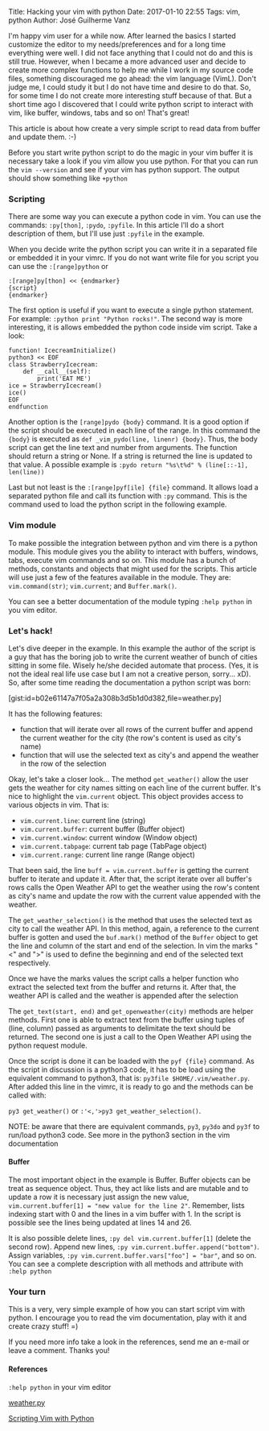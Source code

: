 Title: Hacking your vim with python
Date: 2017-01-10 22:55
Tags: vim, python
Author: José Guilherme Vanz

I'm happy vim user for a while now. After learned the basics I started customize
the editor to my needs/preferences and for a long time everything were well. I
did not face anything that I could not do and this is still true. However, when
I became a more advanced user and decide to create more complex functions to help
me while I work in my source code files, something discouraged me go ahead: the
vim language (VimL). Don't judge me, I could study it but I do not have time and
desire to do that. So, for some time I do not create more interesting stuff because
of that. But a short time ago I discovered that I could write python script to
interact with vim, like buffer, windows, tabs and so on! That's great!

This article is about how create a very simple script to read data from buffer and
update them. :-)

Before you start write python script to do the magic in your vim buffer it is
necessary take a look if you vim allow you use python. For that you can run the
`vim --version` and see if your vim has python support. The output should show
something like `+python`

### Scripting

There are some way you can execute a python code in vim. You can use the commands:
`:py[thon]`, `:pydo`, `:pyfile`. In this article I'll do a short description of
them, but I'll use just `:pyfile` in the example.

When you decide write the python script you can write it in a separated file
or embedded it in your vimrc. If you do not want write file for you script you
can use the `:[range]python` or

```
:[range]py[thon] << {endmarker}
{script}
{endmarker}
```

The first option is useful if you want to execute a single python statement.
For example: `:python print "Python rocks!"`. The second way is more interesting,
it is allows embedded the python code inside vim script. Take a look:

```
function! IcecreamInitialize()
python3 << EOF
class StrawberryIcecream:
    def __call__(self):
        print('EAT ME')
ice = StrawberryIcecream()
ice()
EOF
endfunction
```

Another option is the `[range]pydo {body}` command. It is a good option if the
script should be executed in each line of the range. In this command the `{body}`
is executed as `def _vim_pydo(line, linenr) {body}`. Thus, the body script can
get the line text and number from arguments. The function should return a string
or None. If a string is returned the line is updated to that value. A possible
example is `:pydo return "%s\t%d" % (line[::-1], len(line))`

Last but not least is the `:[range]pyf[ile] {file}` command. It allows load a
separated python file and call its function with `:py` command. This is the
command used to load the python script in the following example.


### Vim module

To make possible the integration between python and vim there is a python module.
This module gives you the ability to interact with buffers, windows, tabs,
execute vim commands and so on. This module has a bunch of methods, constants
and objects that might used for the scripts. This article will use just a few
of the features available in the module. They are: `vim.command(str)`;
`vim.current`; and `Buffer.mark()`.

You can see a better documentation of the module typing `:help python` in you
vim editor.

### Let's hack!

Let's dive deeper in the example. In this example the author of the script is
a guy that has the boring job to write the current weather of bunch of cities
sitting in some file. Wisely he/she decided automate that process. (Yes, it is not
the ideal real life use case but I am not a creative person, sorry... xD). So, after
some time reading the documentation a python script was born:

[gist:id=b02e61147a7f05a2a308b3d5b1d0d382,file=weather.py]

It has the following features:

- function that will iterate over all rows of the current buffer
and append the current weather for the city (the row's content is used as city's
name)
- function that will use the selected text as city's and append the weather in
the row of the selection

Okay, let's take a closer look... The method `get_weather()` allow the user gets
the weather for city names sitting on each line of the current buffer. It's nice
to highlight the `vim.current` object. This object provides access to
various objects in vim. That is:

- `vim.current.line`: current line (string)
- `vim.current.buffer`: current buffer (Buffer object)
- `vim.current.window`: current window (Window object)
- `vim.current.tabpage`: current tab page (TabPage object)
- `vim.current.range`: current line range (Range object)

That been said, the line `buff = vim.current.buffer` is getting the current buffer
to iterate and update it. After that, the script iterate over all buffer's rows
calls the Open Weather API to get the weather using the row's content as city's
name and update the row with the current value appended with the weather.

The `get_weather_selection()` is the method that uses the selected text as city
to call the weather API. In this method, again, a reference to the current
buffer is gotten and used the `buf.mark()` method of the `Buffer` object to get
the line and column of the start and end of the selection. In vim the marks "<"
and ">" is used to define the beginning and end of the selected text respectively.

Once we have the marks values the script calls a helper function who extract the
selected text from the buffer and returns it. After that, the weather API is called
and the weather is appended after the selection

The `get_text(start, end)` and `get_openweather(city)` methods are helper methods.
First one is able to extract text from the buffer using tuples of (line, column)
passed as arguments to delimitate the text should be returned. The second one
is just a call to the Open Weather API using the python request module.

Once the script is done it can be loaded with the `pyf {file}` command.
As the script in discussion is a python3 code, it has to be load using the
equivalent command to python3, that is: `py3file $HOME/.vim/weather.py`. After
added this line in the vimrc, it is ready to go and the methods can be called
with:

`py3 get_weather()` or `:'<,'>py3 get_weather_selection()`.

NOTE: be aware that there are equivalent commands, `py3`, `py3do` and `py3f` to
run/load python3 code. See more in the python3 section in the vim documentation

#### Buffer

The most important object in the example is Buffer. Buffer objects can be treat
as sequence object. Thus, they act like lists and are mutable and to update
a row it is necessary just assign the new value,
`vim.current.buffer[1] = "new value for the line 2"`. Remember, lists
indexing start with 0 and the lines in a vim buffer with 1. In the script is
possible see the lines being updated at lines 14 and 26.

It is also possible delete lines, `:py del vim.current.buffer[1]` (delete the second
row). Append new lines, `:py vim.current.buffer.append("bottom")`. Assign variables,
`:py vim.current.buffer.vars["foo"] = "bar"`, and so on. You can see a complete
description with all methods and attribute with `:help python`

### Your turn

This is a very, very simple example of how you can start script vim with python.
I encourage you to read the vim documentation, play with it and create crazy
stuff! =)

If you need more info take a look in the references, send me an e-mail or leave
a comment. Thanks you!

#### References

`:help python` in your vim editor

[weather.py](https://github.com/jvanz/dotfiles/blob/master/.vim/weather.py)

[Scripting Vim with Python](http://old.orestis.gr/blog/2008/08/10/scripting-vim-with-python/)



